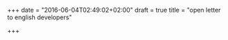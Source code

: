 +++
date = "2016-06-04T02:49:02+02:00"
draft = true
title = "open letter to english developers"

+++

